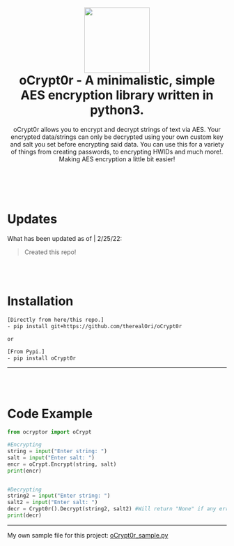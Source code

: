 <h1 align="center">
	<img src="https://cdn.discordapp.com/attachments/946797907846258799/946798556629585950/unknown.png" width="150px"><br>
    oCrypt0r - A minimalistic, simple AES encryption library written in python3.
</h1>
<p align="center">
    oCrypt0r allows you to encrypt and decrypt strings of text via AES. Your encrypted data/strings can only be decrypted using your own custom key and salt you set before encrypting said data. You can use this for a variety of things from creating passwords, to encrypting HWIDs and much more!. Making AES encryption a little bit easier!
</p>

<h1></h1>

<br />
<br />

# Updates
What has been updated as of | 2/25/22:

> Created this repo!

<br />
<br />

# Installation

```bash
[Directly from here/this repo.]
- pip install git+https://github.com/therealOri/oCrypt0r

or

[From Pypi.]
- pip install oCrypt0r
```
__ __

<br />
<br />

# Code Example

```python
from ocryptor import oCrypt

#Encrypting
string = input("Enter string: ")
salt = input("Enter salt: ")
encr = oCrypt.Encrypt(string, salt)
print(encr)


#Decrypting
string2 = input("Enter string: ")
salt2 = input("Enter salt: ")
decr = Crypt0r().Decrypt(string2, salt2) #Will return "None" if any errors happen.
print(decr)
```
__ __

My own sample file for this project: [oCrypt0r_sample.py](https://haste.powercord.dev/xeluzohute.py)
